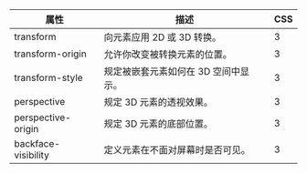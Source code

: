 

属性                 |	描述	                          |CSS
--------------------|----------------------------------|--------------------
transform	          | 向元素应用 2D 或 3D 转换。	         |3
transform-origin	  |允许你改变被转换元素的位置。	          |3
transform-style	    |规定被嵌套元素如何在 3D 空间中显示。	   |3
perspective	        |规定 3D 元素的透视效果。	             |3
perspective-origin	|规定 3D 元素的底部位置。	             |3
backface-visibility	|定义元素在不面对屏幕时是否可见。	       |3
